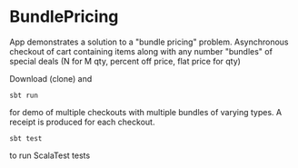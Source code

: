# BundlePricing

App demonstrates a solution to a "bundle pricing" problem. Asynchronous checkout of cart containing items along with any number "bundles" of special deals (N for M qty, percent off price, flat price for qty)

Download (clone) and

    sbt run
    
for demo of multiple checkouts with multiple bundles of varying types. A receipt is produced for each checkout.
    
    sbt test
    
to run ScalaTest tests
